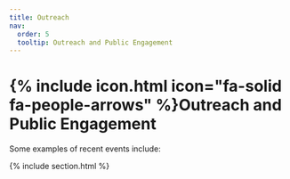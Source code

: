 ```yaml
---
title: Outreach
nav:
  order: 5
  tooltip: Outreach and Public Engagement
---
```


# {% include icon.html icon="fa-solid fa-people-arrows" %}Outreach and Public Engagement

Some examples of recent events include: 

{% include section.html %}
